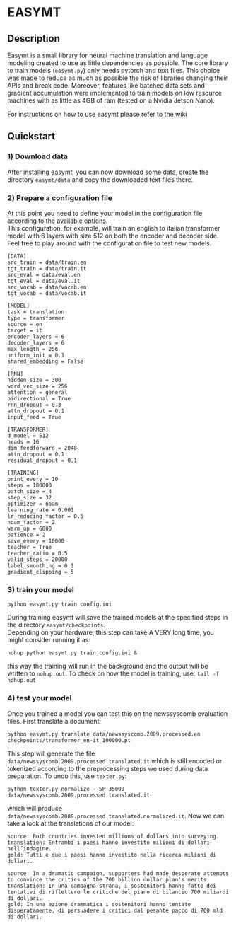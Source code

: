# EASYMT

## Description
Easymt is a small library for neural machine translation and language modeling created to use as little dependencies as possible. The core library to train models (```easymt.py```) only needs pytorch and text files. This choice was made to reduce as much as possible the risk of libraries changing their APIs and break code. Moreover, features like batched data sets and gradient accumulation were implemented to train models on low resource machines with as little as 4GB of ram (tested on a Nvidia Jetson Nano).

For instructions on how to use easymt please refer to the [wiki](https://github.com/sebag90/easymt/wiki)


## Quickstart


### 1) Download data
After [installing easymt](https://github.com/sebag90/easymt/wiki#install), you can now download some [data](https://www.kaggle.com/datasets/sebag90/mt-ita-en), create the directory ```easymt/data``` and copy the downloaded text files there.


### 2) Prepare a configuration file
At this point you need to define your model in the configuration file according to the [available options](https://github.com/sebag90/easymt/wiki/EASYMT#configuration-file).  
This configuration, for example, will train an english to italian transformer model with 6 layers with size 512 on both the encoder and decoder side. Feel free to play around with the configuration file to test new models.

```
[DATA]
src_train = data/train.en
tgt_train = data/train.it
src_eval = data/eval.en
tgt_eval = data/eval.it
src_vocab = data/vocab.en
tgt_vocab = data/vocab.it

[MODEL]
task = translation
type = transformer
source = en
target = it
encoder_layers = 6
decoder_layers = 6
max_length = 256
uniform_init = 0.1
shared_embedding = False

[RNN]
hidden_size = 300
word_vec_size = 256
attention = general
bidirectional = True
rnn_dropout = 0.3
attn_dropout = 0.1
input_feed = True

[TRANSFORMER]
d_model = 512
heads = 16
dim_feedforward = 2048
attn_dropout = 0.1
residual_dropout = 0.1

[TRAINING]
print_every = 10
steps = 100000
batch_size = 4
step_size = 32
optimizer = noam
learning_rate = 0.001
lr_reducing_factor = 0.5
noam_factor = 2
warm_up = 6000
patience = 2
save_every = 10000
teacher = True
teacher_ratio = 0.5
valid_steps = 20000
label_smoothing = 0.1
gradient_clipping = 5
```

### 3) train your model

```
python easymt.py train config.ini
```

During training easymt will save the trained models at the specified steps in the directory ```easymt/checkpoints```.  
Depending on your hardware, this step can take A VERY long time, you might consider running it as:
```
nohup python easymt.py train config.ini &
```
this way the training will run in the background and the output will be written to ```nohup.out```.
To check on how the model is training, use: ```tail -f nohup.out```

### 4) test your model

Once you trained a model you can test this on the newssyscomb evaluation files.
First translate a document:
```
python easymt.py translate data/newssyscomb.2009.processed.en checkpoints/transformer_en-it_100000.pt
```

This step will generate the file ```data/newssyscomb.2009.processed.translated.it``` which is still encoded or tokenized according to the preprocessing steps we used during data preparation. To undo this, use ```texter.py```:

```
python texter.py normalize --SP 35000 data/newssyscomb.2009.processed.translated.it
```

which will produce ```data/newssyscomb.2009.processed.translated.normalized.it```. Now we can take a look at the translations of our model:
```
source: Both countries invested millions of dollars into surveying.
translation: Entrambi i paesi hanno investito milioni di dollari nell’indagine.
gold: Tutti e due i paesi hanno investito nella ricerca milioni di dollari.
```

```
source: In a dramatic campaign, supporters had made desperate attempts to convince the critics of the 700 billion dollar plan's merits.
translation: In una campagna strana, i sostenitori hanno fatto dei tentativi di riflettere le critiche del piano di bilancio 700 miliardi di dollari.
gold: In una azione drammatica i sostenitori hanno tentato disperatamente, di persuadere i critici dal pesante pacco di 700 mld di dollari.
```
